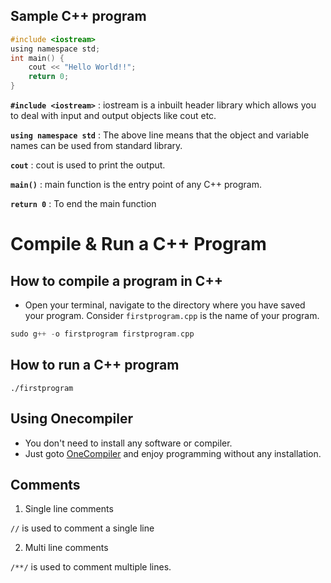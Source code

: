 ## Sample C++ program

```c
#include <iostream>
using namespace std;
int main() {
    cout << "Hello World!!";
    return 0;
}  
```

**`#include <iostream>`** : iostream is a inbuilt header library which allows you to deal with input and output objects like cout etc.

**`using namespace std`** : The above line means that the object and variable names can be used from standard library.

**`cout`** : cout is used to print the output.

**`main()`** : main function is the entry point of any C++ program.

**`return 0`** : To end the main function

# Compile & Run a C++ Program

## How to compile a program in C++

* Open your terminal, navigate to the directory where you have saved your program. Consider `firstprogram.cpp` is the name of your program.

```c
sudo g++ -o firstprogram firstprogram.cpp
```

## How to run a C++ program

```
./firstprogram
```

## Using Onecompiler

* You don't need to install any software or compiler.
* Just goto [OneCompiler](https://onecompiler.com/cpp) and  enjoy programming without any installation.

## Comments

1. Single line comments

`//` is used to comment a single line

2. Multi line comments

`/**/` is used to comment multiple lines.

